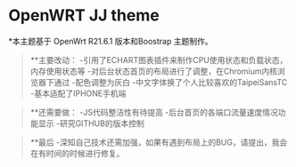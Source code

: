 # OpenWRT JJ theme

*本主题基于 OpenWrt R21.6.1 版本和Boostrap 主题制作。

>**主要改动：
    -引用了ECHART图表插件来制作CPU使用状态和负载状态，内存使用状态等
    -对后台状态首页的布局进行了调整，在Chromium内核浏览器下通过
    -配色调整为灰白
    -中文字体换了个人比较喜欢的TaipeiSansTC
    -基本适配了IPHONE手机端

>**还需要做：
    -JS代码整洁性有待提高
    -后台首页的各端口流量速度情况功能显示
    -研究GITHUB的版本控制

>**最后
    -深知自己技术还需加强，如果有遇到布局上的BUG，请提出，我会在有时间的时候进行修复。
